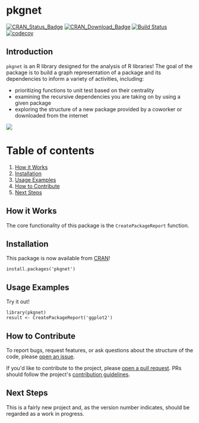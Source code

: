 # pkgnet

[![CRAN\_Status\_Badge](https://www.r-pkg.org/badges/version-last-release/pkgnet)](https://cran.r-project.org/package=pkgnet) [![CRAN\_Download\_Badge](https://cranlogs.r-pkg.org/badges/grand-total/pkgnet)](https://cran.r-project.org/package=pkgnet) [![Build Status](https://travis-ci.org/UptakeOpenSource/pkgnet.svg?branch=master)](https://travis-ci.org/UptakeOpenSource/pkgnet)
[![codecov](https://codecov.io/gh/UptakeOpenSource/pkgnet/branch/master/graph/badge.svg)](https://codecov.io/gh/UptakeOpenSource/pkgnet)

## Introduction

`pkgnet` is an R library designed for the analysis of R libraries! The goal of the package is to build a graph representation of a package and its dependencies to inform a variety of activities, including:

- prioritizing functions to unit test based on their centrality
- examining the recursive dependencies you are taking on by using a given package
- exploring the structure of a new package provided by a coworker or downloaded from the internet

![](https://raw.githubusercontent.com/UptakeOpenSource/pkgnet/master/readme_figures/demo.gif)

# Table of contents
1. [How it Works](#howitworks)
2. [Installation](#installation)
3. [Usage Examples](#examples)
4. [How to Contribute](#contributing)
5. [Next Steps](#nextsteps)

## How it Works <a name="howitworks"></a>

The core functionality of this package is the `CreatePackageReport` function.

## Installation <a name="installation"></a>

This package is now available from [CRAN](https://cran.r-project.org/package=pkgnet)!

```
install.packages('pkgnet')
```

## Usage Examples <a name="examples"></a>

Try it out!

```
library(pkgnet)
result <- CreatePackageReport('ggplot2')
```

## How to Contribute <a name="contributing"></a>

To report bugs, request features, or ask questions about the structure of the code, please [open an issue](https://github.com/UptakeOpenSource/pkgnet/issues).

If you'd like to contribute to the project, please [open a pull request](https://github.com/UptakeOpenSource/pkgnet/pulls). PRs should follow the project's [contribution guidelines](https://github.com/UptakeOpenSource/pkgnet/blob/master/CONTRIBUTING.md).

## Next Steps <a name="nextsteps"></a>

This is a fairly new project and, as the version number indicates, should be regarded as a work in progress.
